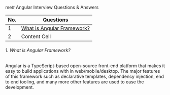 me# Angular Interview Questions & Answers

| No.| Questions    |
| -------------    | ------------- |
| 1  | [What is Angular Framework?](#What_is_Angular_Framework)  |
| 2  | Content Cell  |

###### 1. What is Angular Framework?
Angular is a TypeScript-based open-source front-end platform that makes it easy to build applications with in web/mobile/desktop. The major features of this framework such as declarative templates, dependency injection, end to end tooling, and many more other features are used to ease the development.


